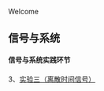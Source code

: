 Welcome

## 信号与系统

#### 信号与系统实践环节


3、[实验三（离散时间信号）](https://github.com/mjh6666/mjh6666.github.io/blob/master/mjh.md)
